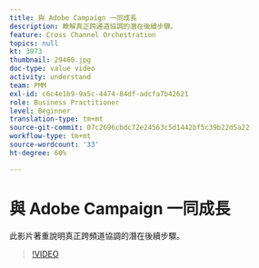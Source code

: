 ```yaml
---
title: 與 Adobe Campaign 一同成長
description: 瞭解真正跨通道協調的潛在後續步驟。
feature: Cross Channel Orchestration
topics: null
kt: 3973
thumbnail: 29460.jpg
doc-type: value video
activity: understand
team: PMM
exl-id: c6c4e1b9-9a5c-4474-84df-adcfa7b42621
role: Business Practitioner
level: Beginner
translation-type: tm+mt
source-git-commit: 07c2696cbdc72e24563c5d1442bf5c39b22d5a22
workflow-type: tm+mt
source-wordcount: '33'
ht-degree: 60%

---
```


# 與 Adobe Campaign 一同成長

此影片著重說明真正跨頻道協調的潛在後續步驟。

>[!VIDEO](https://video.tv.adobe.com/v/29460?quality=12)
